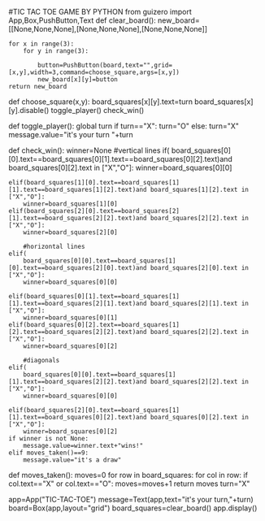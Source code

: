#TIC TAC TOE GAME BY PYTHON
from guizero import App,Box,PushButton,Text
def clear_board():
    new_board=[[None,None,None],[None,None,None],[None,None,None]]


    for x in range(3):
        for y in range(3):

            button=PushButton(board,text="",grid=[x,y],width=3,command=choose_square,args=[x,y])
            new_board[x][y]=button
    return new_board  
def choose_square(x,y):
    board_squares[x][y].text=turn
    board_squares[x][y].disable()
    toggle_player()
    check_win()

def toggle_player():
    global turn
    if turn=="X":
        turn="O"
    else:
        turn="X" 
    message.value="it's your turn "+turn

def check_win():
    winner=None
    #vertical lines
    if(
        board_squares[0][0].text==board_squares[0][1].text==board_squares[0][2].text)and board_squares[0][2].text in ["X","O"]:
        winner=board_squares[0][0]
        
    elif(board_squares[1][0].text==board_squares[1][1].text==board_squares[1][2].text)and board_squares[1][2].text in ["X","O"]:
        winner=board_squares[1][0]
    elif(board_squares[2][0].text==board_squares[2][1].text==board_squares[2][2].text)and board_squares[2][2].text in ["X","O"]:
        winner=board_squares[2][0]

        #horizontal lines
    elif(
        board_squares[0][0].text==board_squares[1][0].text==board_squares[2][0].text)and board_squares[2][0].text in ["X","O"]:
        winner=board_squares[0][0]
        
    elif(board_squares[0][1].text==board_squares[1][1].text==board_squares[2][1].text)and board_squares[2][1].text in ["X","O"]:
        winner=board_squares[0][1]
    elif(board_squares[0][2].text==board_squares[1][2].text==board_squares[2][2].text)and board_squares[2][2].text in ["X","O"]:
        winner=board_squares[0][2]

        #diagonals
    elif(
        board_squares[0][0].text==board_squares[1][1].text==board_squares[2][2].text)and board_squares[2][2].text in ["X","O"]:
        winner=board_squares[0][0]
        
    elif(board_squares[2][0].text==board_squares[1][1].text==board_squares[0][2].text)and board_squares[0][2].text in ["X","O"]:
        winner=board_squares[0][2]
    if winner is not None:
        message.value=winner.text+"wins!"
    elif moves_taken()==9:
        message.value="it's a draw"

def moves_taken():
    moves=0
    for row in board_squares:
        for col in row:
            if col.text=="X" or col.text=="O":
                moves=moves+1
    return moves
turn="X"


        
        
app=App("TIC-TAC-TOE")
message=Text(app,text="it's your turn,"+turn)
board=Box(app,layout="grid")
board_squares=clear_board()
app.display()
